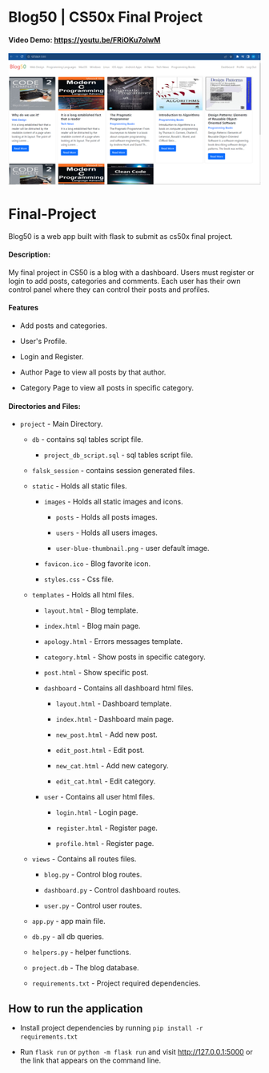 
# Blog50 | CS50x Final Project

#### Video Demo: <https://youtu.be/FRiOKu7olwM>
[![YouTube Video](https://github.com/hanibashir/blog50/blob/main/static/blog50-thumbnail.png)](https://youtu.be/FRiOKu7olwM)

# Final-Project

Blog50 is a web app built with flask to submit as cs50x final project.

#### Description:
My final project in CS50 is a blog with a dashboard. Users must register or login to add posts, categories and comments. Each user has their own control panel where they can control their posts and profiles.

#### Features
* Add posts and categories.

* User's Profile.

* Login and Register.

* Author Page to view all posts by that author.

* Category Page to view all posts in specific category.



#### Directories and Files:



-  `project` - Main Directory.

	-  `db` - contains sql tables script file.

		-  `project_db_script.sql` - sql tables script file.

	-  `falsk_session` - contains session generated files.

	-  `static` - Holds all static files.

		-  `images` - Holds all static images and icons.

			-  `posts` - Holds all posts images.

			-  `users` - Holds all users images.

			-  `user-blue-thumbnail.png` - user default image.

		-  `favicon.ico` - Blog favorite icon.

		-  `styles.css` - Css file.

	-  `templates` - Holds all html files.

		-  `layout.html` - Blog template.

		-  `index.html` - Blog main page.

		-  `apology.html` - Errors messages template.

		-  `category.html` - Show posts in specific category.

		-  `post.html` - Show specific post.

		-  `dashboard` - Contains all dashboard html files.

			-  `layout.html` - Dashboard template.

			-  `index.html` - Dashboard main page.

			-  `new_post.html` - Add new post.

			-  `edit_post.html` - Edit post.

			-  `new_cat.html` - Add new category.

			-  `edit_cat.html` - Edit category.

		-  `user` - Contains all user html files.

			-  `login.html` - Login page.

			-  `register.html` - Register page.

			-  `profile.html` - Register page.

	-  `views` - Contains all routes files.

		-  `blog.py` - Control blog routes.

		-  `dashboard.py` - Control dashboard routes.

		-  `user.py` - Control user routes.

	-  `app.py` - app main file.

	-  `db.py` - all db queries.

	-  `helpers.py` - helper functions.

	-  `project.db` - The blog database.

	-  `requirements.txt` - Project required dependencies.




## How to run the application

* Install project dependencies by running `pip install -r requirements.txt`

* Run `flask run` or `python -m flask run` and visit http://127.0.0.1:5000 or the link that appears on the command line.
